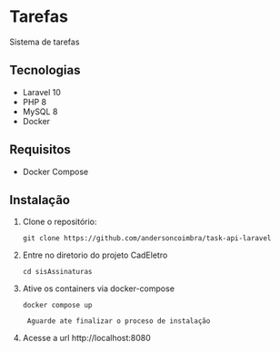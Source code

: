 # Tarefas 
Sistema de tarefas

## Tecnologias
- Laravel 10
- PHP 8
- MySQL 8
- Docker


## Requisitos

- Docker Compose

## Instalação

1. Clone o repositório:

   ```shell
   git clone https://github.com/andersoncoimbra/task-api-laravel
2. Entre no diretorio do projeto CadEletro
   ```shell
   cd sisAssinaturas
3. Ative os containers via docker-compose
   ```shell
   docker compose up

    Aguarde ate finalizar o proceso de instalação 
4. Acesse a url http://localhost:8080
